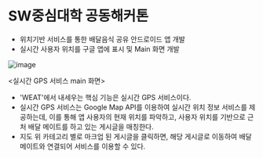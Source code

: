# SW중심대학 공동해커톤

- 위치기반 서비스를 통한 배달음식 공유 안드로이드 앱 개발
- 실시간 사용자 위치를 구글 앱에 표시 및 Main 화면 개발

![image](https://user-images.githubusercontent.com/78517051/186102487-74797356-efaf-435e-ab62-bf1f2b39e2ea.png)

<실시간 GPS 서비스 main 화면>
- 'WEAT'에서 내세우는 핵심 기능은 실시간 GPS 서비스이다.
- 실시간 GPS 서비스는 Google Map API를 이용하여 실시간 위치 정보 서비스를 제공하는데, 이를 통해 앱 사용자의 현재 위치를 파악하고, 사용자 위치를 기반으로 
근처 배달 메이트를 하고 있는 게시글을 매칭한다.
- 지도 위 카테고리 별로 마크업 된 게시글을 클릭하면, 해당 게시글로 이동하여 배달 메이트와 연결되어 서비스를 이용할 수 있다.
